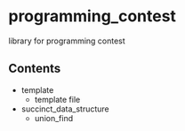 # programming_contest
library for programming contest

## Contents
 - template
	- template file
 - succinct_data_structure
	- union_find
